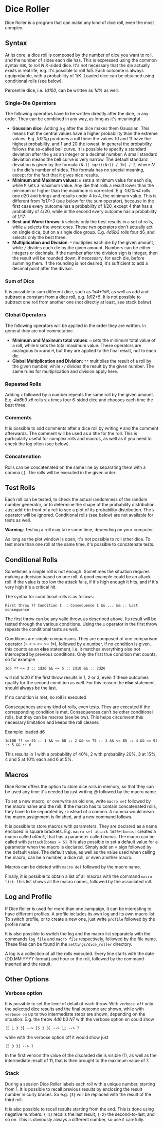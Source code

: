 # Dice Roller

Dice Roller is a program that can make any kind of dice roll, even the most complex.

## Syntax
At its core, a dice roll is composed by the number of dice you want to roll, and the number of sides each die has. This is expressed using the common syntax `NdK`, to roll *N* *K*-sided dice. It's not necessary that the die actually exists in real life, e.g. it's possible to roll *1d5*. Each outcome is always equiprobable, with a probability of 1/K. Loaded dice can be obtained using conditional rolls (see below).

Percentile dice, i.e. *1d100*, can be written as *1d%* as well.

### Single-Die Operators
The following operators have to be written directly after the dice, in any order. They can be combined in any way, as long as it's meaningful.
* __Gaussian dice__: Adding a `g` after the dice makes them Gaussian. This means that the central values have a higher probability than the extreme values. E.g. *1d20g* produces a roll there the values 10 and 11 have the highest probability, and 1 and 20 the lowest. In general the probability follows the so-called bell curve. It is possible to specify a standard deviation after the `g` as an integer or a decimal number. A small standard deviation means the bell curve is very narrow. The default standard deviation is given by the formula `(N-1) sqrt((N+1) / 3N) / 2`, where *N* is the die's number of sides. The formula has no special meaning, except for the fact that it gives nice results.
* __Minimum and Maximum values__: `m` sets a minimum value for each die, while `M` sets a maximum value. Any die that rolls a result lower than the minimum or higher than the maximum is corrected. E.g. *1d20m4* rolls one d20 and brings and results under 4 to 4, the minimum value. This is different from *1d17+3* (see below for the sum operator), because in the first case every outcome has a probability of 1/20, except 4 that has a probability of 4/20, while in the second every outcome has a probability of 1/17.
* __Best and Worst throws__: `b` selects only the best results in a set of rolls, while `w` selects the worst ones. These two operators don't actually act on single dice, but on a single dice group. E.g. *4d6b3* rolls four d6, and selects only the best three.
* __Multiplication and Division__: `*` multiplies each die by the given amount, while `/` divides each die by the given amount. Numbers can be either integers or decimals. If the number after the division sign is integer, then the result will be rounded down, if necessary, for each die, before summing them. If the rounding is not desired, it's sufficient to add a decimal point after the divisor.

### Sum of Dice
It is possible to sum different dice, such as *1d4+1d6*, as well as add and subtract a constant from a dice roll, e.g. *1d12+5*. It is not possible to subtract one roll from another one (not directly at least, see stack below).

### Global Operators
The following operators will be applied in the order they are written. In general they are not commutative.
* __Minimum and Maximum total values__: `n` sets the minimum total value of a roll, while `N` sets the total maximum value. These operators are analogous to `m` and `M`, but they are applied to the final result, not to each die.
* __Global Multiplication and Division__: `**` multiplies the result of a roll by the given number, while `//` divides the result by the given number. The same rules for multiplication and division apply here.

### Repeated Rolls
Adding `x` followed by a number repeats the same roll by the given amount. E.g. *4d6b3 x6* rolls six times four 6-sided dice and chooses each time the best three.

### Comments
It is possible to add comments after a dice roll by writing `#` and the comment afterwards. The comment will be used as a title for the roll. This is particularly useful for complex rolls and macros, as well as if you need to check the log often (see below).

### Concatenation
Rolls can be concatenated on the same line by separating them with a comma (*,*). The rolls will be executed in the given order.

## Test Rolls
Each roll can be tested, to check the actual randomness of the random number generator, or to determine the shape of the probability distribution. Just add `t` in front of a roll to see a plot of its probability distribution. The `x` operator will be ignored. Conditional rolls (see below) are not available for tests as well.

__Warning__: Testing a roll may take some time, depending on your computer.

As long as the plot window is open, it's not possible to roll other dice. To test more than one roll at the same time, it's possible to concatenate tests.

## Conditional Rolls
Sometimes a simple roll is not enough. Sometimes the situation requires making a decision based on one roll. A good example could be an attack roll: if the value is too low the attack fails, if it's high enough it hits, and if it's very high it's a critical hit.

The syntax for conditional rolls is as follows:

    First throw ?? Condition 1 :: Consequence 1 && ... && :: Last consequence

The first throw can be any valid throw, as described above. Its result will be tested through the various conditions. Using the `x` operator in the first throw repeats the conditional tests as well.

Conditions are simple comparisons. They are composed of one comparison operator (= < > <= >= !=), followed by a number. If no condition is given, this counts as an **else** statement, i.e. it matches everything else not intercepted by previous conditions. Only the first true condition met counts, so for example

    1d6 ?? <= 3 :: 1d20 && <= 5 :: 2d10 && :: 2d20

will roll 1d20 if the first throw results in 1, 2 or 3, even if these outcomes qualify for the second condition as well. For this reason the **else** statement should always be the last.

If no condition is met, no roll is executed.

Consequences are any kind of rolls, even tests. They are executed if the corresponding condition is met. Consequences can't be other conditional rolls, but they can be macros (see below). This helps circumvent this necessary limitation and keeps the roll cleaner.

Example: loaded d6

    1d100 ?? <= 40 :: 1 && <= 60 :: 2 && <= 75 :: 3 && <= 85 :: 4 && <= 95 :: 5 && :: 6

This results in 1 with a probability of 40%, 2 with probability 20%, 3 at 15%, 4 and 5 at 10% each and 6 at 5%.

## Macros
Dice Roller offers the option to store dice rolls in memory, so that they can be used any time it's needed by just writing *@* followed by the macro name.

To set a new macro, or overwrite an old one, write `macro set` followed by the macro name and the roll. If the macro has to contain concatenated rolls, they have to be separated by *;* instead of a comma. A comma would mean the macro assignment is finished, and a new command follows.

It is possible to store macros with parameters. They are declared as a name enclosed in square brackets. E.g. `macro set attack 1d20+[bonus]` creates a macro called *attack*, that has a parameter called *bonus*. The macro can be called with `@attack[bonus = 5]`. It is also possible to set a default value for a parameter when the macro is declared. Simply add an = sign followed by the default value. The default value, as well as the value used when calling the macro, can be a number, a dice roll, or even another macro.

Macros can be deleted with `macro del` followed by the macro name.

Finally, it is possible to obtain a list of all macros with the command `macro list`. This list shows all the macro names, followed by the associated roll.

## Log and Profile
If Dice Roller is used for more than one campaign, it can be interesting to have different profiles. A profile includes its own log and its own macro list. To switch profile, or to create a new one, just write `profile` followed by the profile name.

It is also possible to switch the log and the macro list separately with the commands `log file` and `macro file` respectively, followed by the file name. These files can be found in the `settings/dice_roller` directory.

A log is a collection of all the rolls executed. Every line starts with the date (DD.MM.YYYY format) and hour or the roll, followed by the command inserted and the result.

## Other Options

### Verbose option

It is possible to set the level of detail of each throw. With `verbose off` only the selected dice results and the final outcome are shown, while with `verbose on` up to two intermediate steps are shown, depending on the situation. E.g. the throw *4d6 b3 N7* with the verbose option on could show

    [5 1 3 3] --> [5 3 3] --> 11 --> 7

while with the verbose option off it would show just

    [5 3 3] --> 7

In the first version the value of the discarded die is visible (1), as well as the intermediate result of 11, that is then brought to the maximum value of 7.

### Stack

During a session Dice Roller labels each roll with a unique number, starting from 1. It is possible to recall previous results by enclosing the result number in curly braces. So e.g. `{3}` will be replaced with the result of the third roll.

It is also possible to recall results starting from the end. This is done using negative numbers. `{-1}` recalls the last result, `{-2}` the second-to-last, and so on. This is obviously always a different number, so use it carefully.

